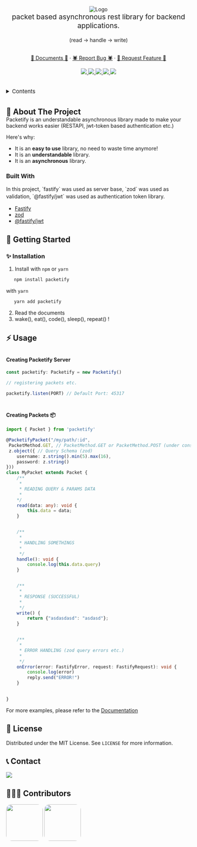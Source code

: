 <br />
<br />
<div align="center">
    <img src="https://user-images.githubusercontent.com/79212283/231177135-b486e210-d2b3-4254-94fe-b1fe8ce09551.gif" alt="Logo" width="full">
</div>


<div align="center">

<h1 align="center" style="margin: 0;"> </h1>
<p align="center" style="margin-top: 0; font-size: 1.2rem;">
    packet based asynchronous rest library for backend applications.
    <br />
    <p>(read -> handle -> write)</p>
    <br />
    <a href="https://github.com/fitchle/packetify/wiki">📖 Documents 📖</a>
    ·
    <a href="https://github.com/fitchle/packetify/issues">🕷️ Report Bug 🕷️</a>
    ·
    <a href="https://github.com/fitchle/packetify/issues">💎 Request Feature 💎</a>
  </p>
</div>
<div align="center">
    <a href="https://github.com/orgs/fitchle/people">
        <img src="https://img.shields.io/github/contributors/fitchle/packetify?style=for-the-badge"></img>
    </a>
    <a href="https://github.com/fitchle/packetify/network/members">
        <img src="https://img.shields.io/github/forks/fitchle/packetify?style=for-the-badge"></img>
    </a>
    <a href="https://github.com/fitchle/packetify/stargazers">
        <img src="https://img.shields.io/github/stars/fitchle/packetify?style=for-the-badge"></img>
    </a>
    <a href="https://github.com/fitchle/packetify/issues">
        <img src="https://img.shields.io/github/issues/fitchle/packetify?style=for-the-badge"></img>
    </a>
    <a href="https://github.com/fitchle/packetify/blob/main/LICENSE">
        <img src="https://img.shields.io/github/license/fitchle/packetify?style=for-the-badge"></img>
    </a>

</div>
<br/>
<br/>
<details>
  <summary style="font-size: 15px;">Contents</summary>
  <ol>
    <li>
      <a href="#about-the-project">About The Project</a>
      <ul>
        <li><a href="#built-with">Built With</a></li>
      </ul>
    </li>
    <li>
      <a href="#getting-started">Getting Started</a>
      <ul>
        <li><a href="#prerequisites">Prerequisites</a></li>
        <li><a href="#installation">Installation</a></li>
      </ul>
    </li>
    <li><a href="#usage">Usage</a></li>
    <li><a href="#license">License</a></li>
    <li><a href="#contact">Contact</a></li>
    <li><a href="#contributors">Contributors</a></li>
  </ol>
</details>
<br/>
<br/>

<h2 style="margin: 0;">📗 About The Project</h2>
<p style="margin: 0;">
Packetify is an understandable asynchronous library made to make your backend works easier (RESTAPI, jwt-token based authentication etc.)
</p>

Here's why:
* It is an **easy to use** library, no need to waste time anymore!
* It is an **understandable** library.
* It is an **asynchronous** library.

### Built With
<p style="margin: 0; line-height: 20px;">In this project, `fastify` was used as server base, `zod` was used as validation, `@fastify/jwt` was used as authentication token library.</p>

* [Fastify](https://www.fastify.io/)
* [zod](https://zod.dev/)
* [@fastify/jwt](https://www.npmjs.com/package/@fastify/jwt)

## 🌙 Getting Started

### ✨ Installation

1. Install with `npm` or `yarn`
```sh
   npm install packetify
```
with `yarn`
```sh
   yarn add packetify
```
2. Read the documents
3. wake(), eat(), code(), sleep(), repeat() !

## ⚡ Usage
<h4 style="margin-top: 30px;">Creating Packetify Server</h4>

```ts
const packetify: Packetify = new Packetify()

// registering packets etc. 

packetify.listen(PORT) // Default Port: 45317
```

<br>
<h4 style="margin-top: 10px;">Creating Packets 📦</h4>

```ts
import { Packet } from 'packetify'

@PacketifyPacket("/my/path/:id",
 PacketMethod.GET, // PacketMethod.GET or PacketMethod.POST (under construction)
 z.object({ // Query Schema (zod)
    username: z.string().min(5).max(16),
    password: z.string()
}))
class MyPacket extends Packet {
    /**
     * 
     * READING QUERY & PARAMS DATA
     * 
    */
    read(data: any): void {
        this.data = data;
    }


    /**
     * 
     * HANDLING SOMETHINGS
     * 
     */
    handle(): void {
        console.log(this.data.query)
    }


    /**
     * 
     * RESPONSE (SUCCESSFUL)
     * 
     */
    write() {
        return {"asdasdasd": "asdasd"};
    }


    /**
     * 
     * ERROR HANDLING (zod query errors etc.)
     * 
     */
    onError(error: FastifyError, request: FastifyRequest): void {
        console.log(error)
        reply.send("ERROR!")
    }

    
}
```

For more examples, please refer to the [Documentation](https://fitchle.com/packetify#docs)

## 🔐 License
Distributed under the MIT License. See `LICENSE` for more information.

## 📞 Contact
<a href="http://discordapp.com/users/858377828872486922"><img src="https://img.shields.io/badge/-Discord-black.svg?style=for-the-badge&logo=discord&logoColor=white&colorB=6366F1"></img></a>

## 🧑🏻‍💻 Contributors
<img src="https://i.ibb.co/cvBQ2Qj/Gimble-Logo-Design.png" width="100" style="border-radius: 15px"></img>
<img src="https://i.ibb.co/rHZn9SJ/pp-00000.png" width="100" style="border-radius: 15px"></img>
